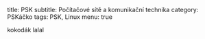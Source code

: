 title: PSK
subtitle: Počítačové sítě a komunikační technika
category: PSKáčko 
tags: PSK, Linux
menu: true



kokodák
lalal
